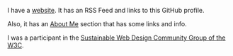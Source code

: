 I have a [website](https://morganwebdev.org). It has an RSS Feed and links to this GitHub profile. 

Also, it has an [About Me](https://www.morganwebdev.org/about/) section that has some links and info. 

I was a participant in the [Sustainable Web Design Community Group of the W3C](https://w3c.github.io/sustyweb/#participants-of-the-swd-cg-active-in-the-development-of-this-document:~:text=Barker%2C%20Mike%20Gifford%2C-,Morgan%20Murrah,-%2C%20Nahuai%20Badiola%2C%20Neil).
